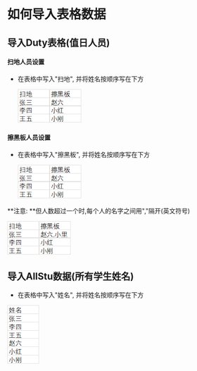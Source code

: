 # 如何导入表格数据

## 导入Duty表格(值日人员)

#### 扫地人员设置

- 在表格中写入"扫地", 并将姓名按顺序写在下方

    ![2025-04-12-08-22-56-image.png](images/2025-04-12-08-22-56-image.png)

#### 擦黑板人员设置

- 在表格中写入"擦黑板", 并将姓名按顺序写在下方

    ![2025-04-12-08-22-56-image.png](images/2025-04-12-08-22-56-image.png)

**注意: **但人数超过一个时,每个人的名字之间用","隔开(英文符号)

![2025-04-12-08-27-21-image.png](images/2025-04-12-08-27-21-image.png)
## 导入AllStu数据(所有学生姓名)

- 在表格中写入"姓名", 并将姓名按顺序写在下方

![2025-04-12-08-25-11-image.png](images/2025-04-12-08-25-11-image.png)

